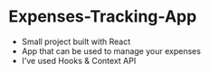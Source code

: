 # Expenses-Tracking-App
- Small project built with React
- App that can be used to manage your expenses
- I've used Hooks & Context API
